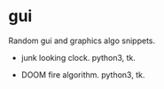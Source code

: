 # gui
Random gui and graphics algo snippets.

- junk looking clock. python3, tk.

- DOOM fire algorithm. python3, tk.
